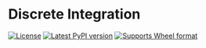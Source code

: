 # Discrete Integration

[![License][license_img]][license_target]
[![Latest PyPI version][pypi_version_img]][pypi_target]
[![Supports Wheel format][wheel_img]][wheel_target]

[license_target]: https://raw.githubusercontent.com/vonNiklasson/discrete-integration/develop/LICENSE
[license_img]: https://img.shields.io/pypi/l/discrete-integration.svg

[pypi_target]: https://pypi.python.org/pypi/discrete-integration/
[pypi_version_img]: https://img.shields.io/pypi/v/discrete-integration.svg

[wheel_target]: https://pypi.python.org/pypi/discrete-integration/
[wheel_img]: https://img.shields.io/pypi/wheel/discrete-integration.svg
